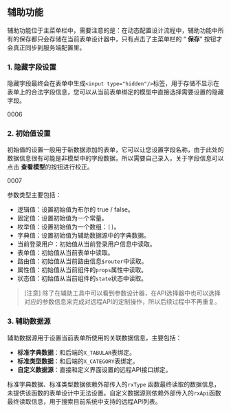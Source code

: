 ## 辅助功能

辅助功能位于主菜单栏中，需要注意的是：在动态配置设计流程中，辅助功能中所有的保存都只会存储在当前表单设计器中，只有点击了主菜单栏的 “
**保存**” 按钮才会真正同步到服务端配置里。

### 1. 隐藏字段设置

隐藏字段最终会在表单中生成`<input type="hidden"/>`标签，用于存储不显示在表单上的合法字段信息，您可以从当前表单绑定的模型中直接选择需要设置的隐藏字段。

$0006$

### 2. 初始值设置

初始值的设置一般用于新数据添加的表单，它可以让您设置字段名称，由于此处的数据信息很有可能是非模型中的字段数据，所以需要自己录入，关于字段信息可以点击
**查看模型**的按钮进行校正。

$0007$

参数类型主要包括：

* 逻辑值：设置初始值为布尔的 true / false。
* 固定值：设置初始值为一个常量。
* 枚举值：设置初始值为一个数组：`[]`。
* 字典值：设置初始值为辅助数据源中的字典数据。
* 当前登录用户：初始值从当前登录用户信息中读取。
* 表单值：初始值从当前表单中读取。
* 路由值：初始值从当前路由信息`$router`中读取。
* 属性值：初始值从当前组件的`props`属性中读取。
* 状态值：初始值从当前组件的`state`状态中读取。

> [注意] 除了在辅助工具中可以看到参数设计器，在API选择器中也可以选择对应的参数信息来完成对远程API的定制操作，所以后续过程中不再重复。

### 3. 辅助数据源

辅助数据源用于设置当前表单所使用的关联数据信息，主要包括：

* **标准字典数据**：和后端的`X_TABULAR`表绑定。
* **标准类型数据**：和后端的`X_CATEGORY`表绑定。
* **自定义数据源**：直接和定义界面设置的远程API接口绑定。

标准字典数据、标准类型数据依赖外部传入的`rxType`
函数最终读取的数据信息，未提供该函数的表单设计中无法设置。自定义数据源则依赖外部传入的`rxApi`函数最终读取信息，用于搜索目前系统中支持的远程API列表。
